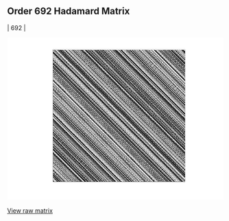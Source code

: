 ## Order 692 Hadamard Matrix

| 692 |

<img src="692.png" class="img-responsive" alt=""> 

[View raw matrix](order692.txt)
